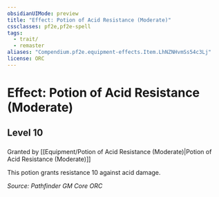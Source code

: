 ```yaml
---
obsidianUIMode: preview
title: "Effect: Potion of Acid Resistance (Moderate)"
cssclasses: pf2e,pf2e-spell
tags:
  - trait/
  - remaster
aliases: "Compendium.pf2e.equipment-effects.Item.LhNZNHvmSs54c3Lj"
license: ORC
---
```

# Effect: Potion of Acid Resistance (Moderate)
## Level 10
### 






Granted by [[Equipment/Potion of Acid Resistance (Moderate)|Potion of Acid Resistance (Moderate)]]

This potion grants resistance 10 against acid damage.

*Source: Pathfinder GM Core*
*ORC*